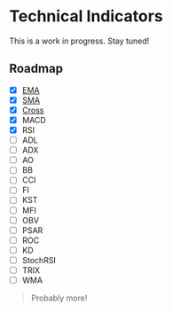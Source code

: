 # Technical Indicators

This is a work in progress. Stay tuned!

## Roadmap

- [x] [EMA](https://www.investopedia.com/terms/e/ema.asp)
- [x] [SMA](https://www.investopedia.com/terms/s/sma.asp)
- [x] [Cross](https://www.investopedia.com/terms/c/crossover.asp)
- [x] MACD
- [x] RSI
- [ ] ADL
- [ ] ADX
- [ ] AO
- [ ] BB
- [ ] CCI
- [ ] FI
- [ ] KST
- [ ] MFI
- [ ] OBV
- [ ] PSAR
- [ ] ROC
- [ ] KD
- [ ] StochRSI
- [ ] TRIX
- [ ] WMA

> Probably more!
